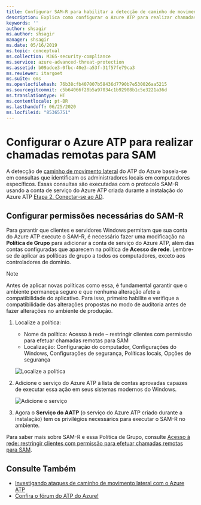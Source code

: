 ```yaml
---
title: Configurar SAM-R para habilitar a detecção de caminho de movimento lateral no ATP do Azure
description: Explica como configurar o Azure ATP para realizar chamadas remotas para SAM
keywords: ''
author: shsagir
ms.author: shsagir
manager: shsagir
ms.date: 05/16/2019
ms.topic: conceptual
ms.collection: M365-security-compliance
ms.service: azure-advanced-threat-protection
ms.assetid: b09adce3-0fbc-40e3-a53f-31f57fe79ca3
ms.reviewer: itargoet
ms.suite: ems
ms.openlocfilehash: 76b38cfb407007b58436d7790b7e530026aa5215
ms.sourcegitcommit: c5b64066f28b5a97034c1b92908b1c5e3221a36d
ms.translationtype: HT
ms.contentlocale: pt-BR
ms.lasthandoff: 06/25/2020
ms.locfileid: "85365751"
---
```

# <a name="configure-azure-atp-to-make-remote-calls-to-sam"></a>Configurar o Azure ATP para realizar chamadas remotas para SAM

A detecção de [caminho de movimento lateral](use-case-lateral-movement-path.md) do ATP do Azure baseia-se em consultas que identificam os administradores locais em computadores específicos. Essas consultas são executadas com o protocolo SAM-R usando a conta de serviço do Azure ATP criada durante a instalação do Azure ATP [Etapa 2. Conectar-se ao AD](install-atp-step2.md).

## <a name="configure-sam-r-required-permissions"></a>Configurar permissões necessárias do SAM-R

Para garantir que clientes e servidores Windows permitam que sua conta do Azure ATP execute o SAM-R, é necessário fazer uma modificação na **Política de Grupo** para adicionar a conta de serviço do Azure ATP, além das contas configuradas que aparecem na política de **Acesso de rede**. Lembre-se de aplicar as políticas de grupo a todos os computadores, exceto aos controladores de domínio.

> [!Note]
> Antes de aplicar novas políticas como essa, é fundamental garantir que o ambiente permaneça seguro e que nenhuma alteração afete a compatibilidade do aplicativo. Para isso, primeiro habilite e verifique a compatibilidade das alterações propostas no modo de auditoria antes de fazer alterações no ambiente de produção.

1. Localize a política:

   - Nome da política: Acesso à rede – restringir clientes com permissão para efetuar chamadas remotas para SAM
   - Localização: Configuração do computador, Configurações do Windows, Configurações de segurança, Políticas locais, Opções de segurança

   ![Localize a política](./media/samr-policy-location.png)

2. Adicione o serviço do Azure ATP à lista de contas aprovadas capazes de executar essa ação em seus sistemas modernos do Windows.

   ![Adicione o serviço](./media/samr-add-service.png)

3. Agora o **Serviço do AATP** (o serviço do Azure ATP criado durante a instalação) tem os privilégios necessários para executar o SAM-R no ambiente.

Para saber mais sobre SAM-R e essa Política de Grupo, consulte [Acesso à rede: restringir clientes com permissão para efetuar chamadas remotas para SAM](https://docs.microsoft.com/windows/security/threat-protection/security-policy-settings/network-access-restrict-clients-allowed-to-make-remote-sam-calls).

## <a name="see-also"></a>Consulte Também

- [Investigando ataques de caminho de movimento lateral com o Azure ATP](use-case-lateral-movement-path.md)
- [Confira o fórum do ATP do Azure!](https://aka.ms/azureatpcommunity)
